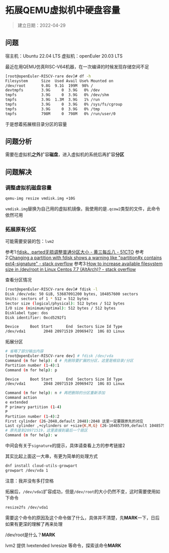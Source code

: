 
# 拓展QEMU虚拟机中硬盘容量

> 建立日期：2022-04-29

## 问题

宿主机：Ubuntu 22.04 LTS
虚拟机：openEuler 20.03 LTS

最近在用QEMU仿真RISC-V64机器，在一次编译的时候发现存储空间不足

```bash
[root@openEuler-RISCV-rare dev]# df -h
Filesystem      Size  Used Avail Use% Mounted on
/dev/root       9.8G  9.1G  199M  98% /
devtmpfs        3.9G     0  3.9G   0% /dev
tmpfs           3.9G     0  3.9G   0% /dev/shm
tmpfs           3.9G  1.3M  3.9G   1% /run
tmpfs           3.9G     0  3.9G   0% /sys/fs/cgroup
tmpfs           3.9G     0  3.9G   0% /tmp
tmpfs           798M     0  798M   0% /run/user/0
```

于是想着拓展根目录分区的容量

## 问题分析

需要在虚拟机**之外**扩容**磁盘**，进入虚拟机的系统后再扩容**分区**

## 问题解决

### 调整虚拟机磁盘容量

```bash
qemu-img resize vmdisk.img +10G
```

`vmdisk.img`替换为自己用的虚拟机镜像，我使用的是`.qcow2`类型的文件，此命令依然可用

### 拓展原有分区

可能需要安装的包：`lvm2`

参考1:[fdisk、parted无损调整普通分区大小 - 黄三每丘八 - 51CTO](https://blog.51cto.com/u_13497208/2044196)
参考2:[Changing a partition with fdisk shows a warning like "partition#x contains ext4-signature" - stack overflow](https://stackoverflow.com/questions/53743677/changing-a-partition-with-fdisk-shows-a-warning-like-partitionx-contains-ext4)
参考3:[How to increase available filesystem size in /dev/root in Linux Centos 7.7 (AltArch)? - stack overflow](https://stackoverflow.com/questions/61425988/how-to-increase-available-filesystem-size-in-dev-root-in-linux-centos-7-7-alta)

查看分区情况

```bash
[root@openEuler-RISCV-rare dev]# fdisk -l
Disk /dev/vda: 50 GiB, 53687091200 bytes, 104857600 sectors
Units: sectors of 1 * 512 = 512 bytes
Sector size (logical/physical): 512 bytes / 512 bytes
I/O size (minimum/optimal): 512 bytes / 512 bytes
Disklabel type: dos
Disk identifier: 0xcd5292f1

Device     Boot Start      End  Sectors Size Id Type
/dev/vda1        2048 20971519 20969472  10G 83 Linux
```

拓展分区

```bash
# 省略了部分输出内容
[root@openEuler-RISCV-rare dev] # fdisk /dev/vda
Command (m for help): d # 先删除要扩展的分区，这里是根目录/分区
Partition number (1-4):1
Command (m for help): p

Device     Boot Start      End  Sectors Size Id Type
/dev/vda1        2048 20971519 20969472  10G 83 Linux

Command (m for help): n # 再把删除的分区重新添加
Command action
e extended
P primary partition (1-4)
P
Partition number (1-4):2
First cylinder (26-2048,default 2048):2048 这里一定要跟原先的对应
Last cylinder ,+cylinders or +size{K,M,G} (26-104857599,default 104857599):1048599
# 原先是到20971519，这里直接到最后一个扇区
Command (m for help): w
```

中间会有关于`signature`的提示，具体请查看上方的参考链接2

其实比起上面这一大串，有更为简单的处理方式

```bash
dnf install cloud-utils-growpart
growpart /dev/vda 1
```

注意：我并没有多打空格

拓展后，`/dev/vda1`扩容成功，但是`/dev/root`的大小仍然不变，这时需要使用如下命令

```bash
resize2fs /dev/vda1 
```

需要这个命令的原因及这个命令做了什么，具体并不清楚，先**MARK**一下，日后如果有更深的理解了再来处理

/dev/root是什么？**MARK**

lvm2 提供 lvextended lvresize 等命令，探索该命令**MARK**
